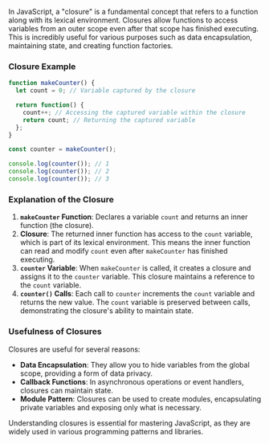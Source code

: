 In JavaScript, a "closure" is a fundamental concept that refers to a function along with its lexical environment. Closures allow functions to access variables from an outer scope even after that scope has finished executing. This is incredibly useful for various purposes such as data encapsulation, maintaining state, and creating function factories.

### Closure Example

```javascript
function makeCounter() {
  let count = 0; // Variable captured by the closure

  return function() {
    count++; // Accessing the captured variable within the closure
    return count; // Returning the captured variable
  };
}

const counter = makeCounter();

console.log(counter()); // 1
console.log(counter()); // 2
console.log(counter()); // 3
```

### Explanation of the Closure

1. **`makeCounter` Function**: Declares a variable `count` and returns an inner function (the closure).
2. **Closure**: The returned inner function has access to the `count` variable, which is part of its lexical environment. This means the inner function can read and modify `count` even after `makeCounter` has finished executing.
3. **`counter` Variable**: When `makeCounter` is called, it creates a closure and assigns it to the `counter` variable. This closure maintains a reference to the `count` variable.
4. **`counter()` Calls**: Each call to `counter` increments the `count` variable and returns the new value. The `count` variable is preserved between calls, demonstrating the closure's ability to maintain state.

### Usefulness of Closures

Closures are useful for several reasons:
- **Data Encapsulation**: They allow you to hide variables from the global scope, providing a form of data privacy.
- **Callback Functions**: In asynchronous operations or event handlers, closures can maintain state.
- **Module Pattern**: Closures can be used to create modules, encapsulating private variables and exposing only what is necessary.

Understanding closures is essential for mastering JavaScript, as they are widely used in various programming patterns and libraries.
